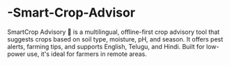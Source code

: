 # -Smart-Crop-Advisor
SmartCrop Advisory 🌱 is a multilingual, offline-first crop advisory tool that suggests crops based on soil type, moisture, pH, and season. It offers pest alerts, farming tips, and supports English, Telugu, and Hindi. Built for low-power use, it's ideal for farmers in remote areas.
